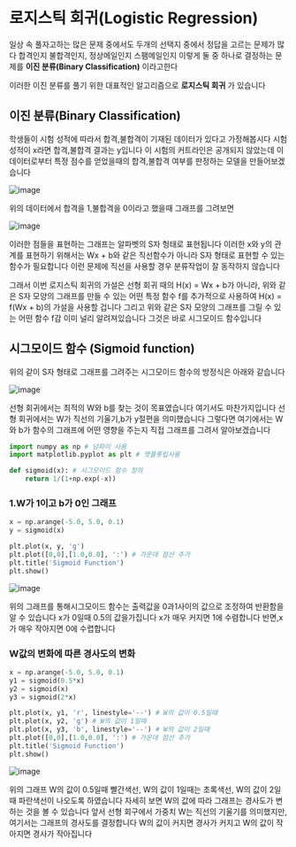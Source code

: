 # 로지스틱 회귀(Logistic Regression)

일상 속 풀자고하는 많은 문제 중에서도 두개의 선택지 중에서 정답을 고르는 문제가 많다 
합격인지 불합격인지, 정상메일인지 스팸메일인지 이렇게 둘 중 하나로 결정하는 문제를 **이진 분류(Binary Classification)** 이라고한다

이러한 이진 분류를 풀기 위한 대표적인 알고리즘으로 __로지스틱 회귀__ 가 있습니다 

## 이진 분류(Binary Classification)

학생들이 시험 성적에 따라서 합격,불합격이 기재된 데이터가 있다고 가정해봅시다 시험 성적이 x라면 합격,불합격 결과는 y입니다
이 시험의 커트라인은 공개되지 않았는데 이 데이터로부터 특정 점수를 얻었을때의 합격,불합격 여부를 판정하는 모델을 만들어보겠습니다

![image](https://user-images.githubusercontent.com/80239748/128172292-fbe33045-eaa4-49ba-ae90-181f23aba665.png)

위의 데이터에서 합격을 1,불합격을 0이라고 했을때 그래프를 그려보면 

![image](https://user-images.githubusercontent.com/80239748/128172418-d89d0c31-bfbc-4762-b0d0-9aa4a7be149b.png)

이러한 점들을 표현하는 그래프는 알파벳의 S자 헝태로 표현됩니다 이러한 x와 y의 관계를 표현하기 위해서는 Wx + b와 같은 직선함수가 아니라
S자 형태로 표현할 수 있는 함수가 필요합니다 이런 문제에 직선을 사용할 경우 분류작업이 잘 동작하지 않습니다

그래서 이번 로지스틱 회귀의 가설은 선형 회귀 때의 H(x) = Wx + b가 아니라, 위와 같은 S자 모양의 그래프를 만들 수 있는 어떤
특정 함수 f를 추가적으로 사용하여 H(x) = f(Wx + b)의 가설을 사용할 겁니다 그리고 위와 같은 S자 모양의 그래프를 그릴 수 있는
어떤 함수 f감 이미 널리 알려져있습니다 그것은 바로 시그모이드 함수입니다 

## 시그모이드 함수 (Sigmoid function)

위의 같이 S자 형태로 그래프를 그려주는 시그모이드 함수의 방정식은 아래와 같습니다 

![image](https://user-images.githubusercontent.com/80239748/128173171-a267e074-785a-4c57-ac01-276c06e73600.png)

선형 회귀에서는 최적의 W와 b를 찾는 것이 목표였습니다 여기서도 마찬가지입니다 선형 회귀에서는 W가 직선의 기울기,b가 y절편을
의미했습니다 그렇다면 여기에서는 W와 b가 함수의 그래프에 어떤 영향을 주는지 직접 그래프를 그려서 알아보겠습니다 

```py
import numpy as np # 넘파이 사용
import matplotlib.pyplot as plt # 맷플롯립사용

def sigmoid(x): # 시그모이드 함수 정의
    return 1/(1+np.exp(-x))
```

### 1.W가 1이고 b가 0인 그래프 

```py
x = np.arange(-5.0, 5.0, 0.1)
y = sigmoid(x)

plt.plot(x, y, 'g')
plt.plot([0,0],[1.0,0.0], ':') # 가운데 점선 추가
plt.title('Sigmoid Function')
plt.show()
```

![image](https://user-images.githubusercontent.com/80239748/128173751-a3077f5e-7201-4894-b756-bdbc642cea99.png)

위의 그래프를 통해시그모이드 함수는 출력값을 0과1사이의 값으로 조정하여 반환함을 알 수 있습니다 x가 0일때 0.5의 값을가집니다
x가 매우 커지면 1에 수렴합니다 반면,x가 매우 작아지면 0에 수렵합니다 

### W값의 변화에 따른 경사도의 변화 

```py
x = np.arange(-5.0, 5.0, 0.1)
y1 = sigmoid(0.5*x)
y2 = sigmoid(x)
y3 = sigmoid(2*x)

plt.plot(x, y1, 'r', linestyle='--') # W의 값이 0.5일때
plt.plot(x, y2, 'g') # W의 값이 1일때
plt.plot(x, y3, 'b', linestyle='--') # W의 값이 2일때
plt.plot([0,0],[1.0,0.0], ':') # 가운데 점선 추가
plt.title('Sigmoid Function')
plt.show()
```

![image](https://user-images.githubusercontent.com/80239748/128174000-0057d191-7c27-4a24-94b9-19049b9c183e.png)

위의 그래프 W의 값이 0.5일때 빨간색선, W의 값이 1일때는 초록색선, W의 값이 2일때 파란색선이 나오도록 하였습니다 
자세히 보면 W의 값에 따라 그래프는 경사도가 변하는 것을 볼 수 있습니다 앞서 선형 회구에서 가중치 W는 직선의 기울기를
의미했지만, 여기서는 그래프의 경사도를 결정합니다 W의 값이 커지면 경사가 커지고 W의 값이 작아지면 경사가 작아집니다 














